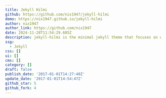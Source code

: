 ```yaml
---
title: Jekyll Hilmi
github: https://github.com/nix1947/jekyll-hilmi
demo: https://nix1947.github.io/jekyll-hilmi
author: nix1947
author_link: https://github.com/nix1947
date: 2024-11-28T11:54:29.685Z
description: jekyll-hilmi is the minimal jekyll theme that focuses on writing matters.
ssg:
  - Jekyll
css: []
ui: []
cms: []
category: []
draft: false
publish_date: '2017-01-01T14:27:40Z'
update_date: '2017-01-01T14:54:47Z'
github_star: 5
github_fork: 4
---
```


